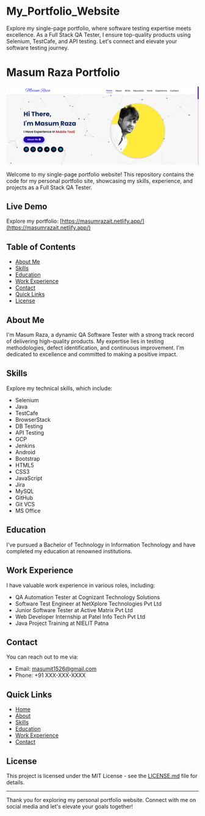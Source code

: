 # My_Portfolio_Website
Explore my single-page portfolio, where software testing expertise meets excellence. As a Full Stack QA Tester, I ensure top-quality products using Selenium, TestCafe, and API testing. Let's connect and elevate your software testing journey.

# Masum Raza Portfolio

![Masum Raza Portfolio Screenshot](assets/images/Screenshot.png)

Welcome to my single-page portfolio website! This repository contains the code for my personal portfolio site, showcasing my skills, experience, and projects as a Full Stack QA Tester.

## Live Demo

Explore my portfolio: [https://masumrazait.netlify.app/](https://masumrazait.netlify.app/)

## Table of Contents

- [About Me](#about-me)
- [Skills](#skills)
- [Education](#education)
- [Work Experience](#work-experience)
- [Contact](#contact)
- [Quick Links](#quick-links)
- [License](#license)

## About Me

I'm Masum Raza, a dynamic QA Software Tester with a strong track record of delivering high-quality products. My expertise lies in testing methodologies, defect identification, and continuous improvement. I'm dedicated to excellence and committed to making a positive impact.

## Skills

Explore my technical skills, which include:

- Selenium
- Java
- TestCafe
- BrowserStack
- DB Testing
- API Testing
- GCP
- Jenkins
- Android
- Bootstrap
- HTML5
- CSS3
- JavaScript
- Jira
- MySQL
- GitHub
- Git VCS
- MS Office

## Education

I've pursued a Bachelor of Technology in Information Technology and have completed my education at renowned institutions.

## Work Experience

I have valuable work experience in various roles, including:

- QA Automation Tester at Cognizant Technology Solutions
- Software Test Engineer at NetXplore Technologies Pvt Ltd
- Junior Software Tester at Active Matrix Pvt Ltd
- Web Developer Internship at Patel Info Tech Pvt Ltd
- Java Project Training at NIELIT Patna

## Contact

You can reach out to me via:

- Email: masumit1526@gmail.com
- Phone: +91 XXX-XXX-XXXX

## Quick Links

- [Home](https://masumrazait.netlify.app/)
- [About](https://masumrazait.netlify.app/#about)
- [Skills](https://masumrazait.netlify.app/#skills)
- [Education](https://masumrazait.netlify.app/#education)
- [Work Experience](https://masumrazait.netlify.app/#work-experience)
- [Contact](https://masumrazait.netlify.app/#contact)

## License

This project is licensed under the MIT License - see the [LICENSE.md](LICENSE.md) file for details.

---

Thank you for exploring my personal portfolio website. Connect with me on social media and let's elevate your goals together!
